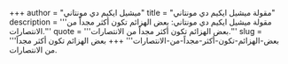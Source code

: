 +++
author = "ميشيل ايكيم دي مونتاني"
title = "مقولة ميشيل ايكيم دي مونتاني"
description = '''مقولة ميشيل ايكيم دي مونتاني: بعض الهزائم تكون أكثر مجداً من الانتصارات.'''
quote = '''بعض الهزائم تكون أكثر مجداً من الانتصارات.'''
slug = '''بعض-الهزائم-تكون-أكثر-مجداً-من-الانتصارات'''
+++
بعض الهزائم تكون أكثر مجداً من الانتصارات.
